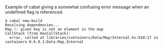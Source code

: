 Example of cabal giving a somewhat confusing error message when an undefined flag is referenced.

```
$ cabal new-build
Resolving dependencies...
Map.!: given key is not an element in the map
CallStack (from HasCallStack):
  error, called at libraries/containers/Data/Map/Internal.hs:610:17 in containers-0.6.0.1:Data.Map.Internal
```
